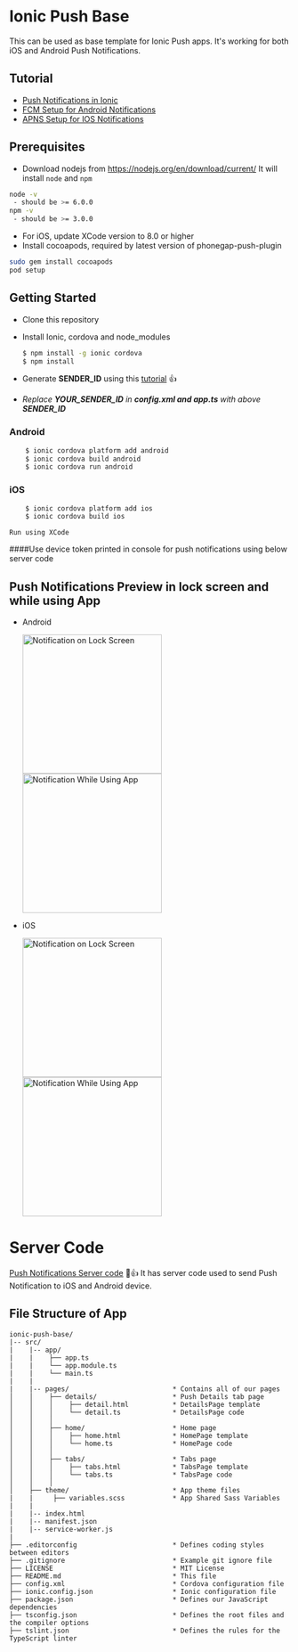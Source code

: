 Ionic Push Base
=================

This can be used as base template for Ionic Push apps. It's working for both iOS and Android Push Notifications.
  
## Tutorial
* [Push Notifications in Ionic](https://medium.com/@ankushaggarwal/push-notifications-in-ionic-658461108c59)
* [FCM Setup for Android Notifications](https://medium.com/@ankushaggarwal/gcm-setup-for-android-push-notifications-656cfdd8adbd)
* [APNS Setup for IOS Notifications](https://medium.com/@ankushaggarwal/generate-apns-certificate-for-ios-push-notifications-85e4a917d522)

## Prerequisites
- Download nodejs from https://nodejs.org/en/download/current/ It will install `node` and `npm`
```bash
node -v
 - should be >= 6.0.0
npm -v
 - should be >= 3.0.0
```
- For iOS, update XCode version to 8.0 or higher
- Install cocoapods, required by latest version of phonegap-push-plugin
```bash
sudo gem install cocoapods
pod setup
```

## Getting Started

* Clone this repository

* Install Ionic, cordova and node_modules

    ```bash
    $ npm install -g ionic cordova
    $ npm install
    ```

* Generate **SENDER_ID** using this [tutorial](https://medium.com/@ankushaggarwal/gcm-setup-for-android-push-notifications-656cfdd8adbd) :+1:
  
* _Replace **YOUR_SENDER_ID** in **config.xml and app.ts** with above **SENDER_ID**_

### Android

```bash
    $ ionic cordova platform add android
    $ ionic cordova build android
    $ ionic cordova run android
```

### iOS
```bash
    $ ionic cordova platform add ios
    $ ionic cordova build ios
```    
    Run using XCode


####Use device token printed in console for push notifications using below server code

## Push Notifications Preview in lock screen and while using App

* Android
  
  <img src="screenshots/android_push.png" alt="Notification on Lock Screen" width="250"/>
  <img src="screenshots/android_alert.png" alt="Notification While Using App" width="250"/>

* iOS

  <img src="screenshots/ios_push.png" alt="Notification on Lock Screen" width="250"/>
  <img src="screenshots/ios_alert.png" alt="Notification While Using App" width="250"/>
    
 
Server Code
=================
[Push Notifications Server code](https://github.com/big-silver/push-notification-server) :tada::+1:
It has server code used to send Push Notification to iOS and Android device.


## File Structure of App

```
ionic-push-base/
|-- src/
|    |-- app/
|    |    ├── app.ts
|    |    └── app.module.ts
|    |    └── main.ts
|    |
|    |-- pages/                          * Contains all of our pages
│    │    ├── details/                   * Push Details tab page
│    │    │    ├── detail.html           * DetailsPage template
│    │    │    └── detail.ts             * DetailsPage code
│    │    │
│    │    ├── home/                      * Home page
│    │    │    ├── home.html             * HomePage template
│    │    │    └── home.ts               * HomePage code
│    │    │
│    │    ├── tabs/                      * Tabs page
│    │    │    ├── tabs.html             * TabsPage template
│    │    │    └── tabs.ts               * TabsPage code
│    │    │
│    ├── theme/                          * App theme files
|    |     ├── variables.scss            * App Shared Sass Variables
|    |
|    |-- index.html
|    |-- manifest.json
|    |-- service-worker.js
|
├── .editorconfig                        * Defines coding styles between editors
├── .gitignore                           * Example git ignore file
├── LICENSE                              * MIT License
├── README.md                            * This file
├── config.xml                           * Cordova configuration file
├── ionic.config.json                    * Ionic configuration file
├── package.json                         * Defines our JavaScript dependencies
├── tsconfig.json                        * Defines the root files and the compiler options
├── tslint.json                          * Defines the rules for the TypeScript linter   
```
